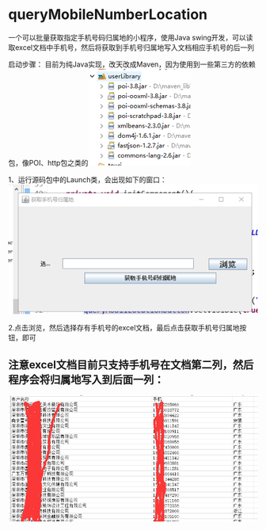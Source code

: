 # queryMobileNumberLocation

一个可以批量获取指定手机号码归属地的小程序，使用Java swing开发，可以读取excel文档中手机号，然后将获取到手机号归属地写入文档相应手机号的后一列

启动步骤：
目前为纯Java实现，改天改成Maven，因为使用到一些第三方的依赖包，像POI、http包之类的
![第三方依赖包](https://github.com/abners/queryMobileNumberLocation/blob/HEAD/touri/1.png)

1、运行源码包中的Launch类，会出现如下的窗口：
![第三方依赖包](https://github.com/abners/queryMobileNumberLocation/blob/HEAD/touri/2.png)

2.点击浏览，然后选择存有手机号的excel文档，最后点击获取手机号归属地按钮，即可

## 注意excel文档目前只支持手机号在文档第二列，然后程序会将归属地写入到后面一列：
![第三方依赖包](https://github.com/abners/queryMobileNumberLocation/blob/HEAD/touri/3.png)
